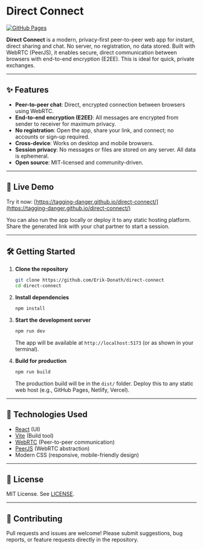# Direct Connect

[![GitHub Pages](https://img.shields.io/badge/demo-online-green)](https://tagging-danger.github.io/chat-app/)

**Direct Connect** is a modern, privacy-first peer-to-peer web app for instant, direct sharing and chat. No server, no registration, no data stored. Built with WebRTC (PeerJS), it enables secure, direct communication between browsers with end-to-end encryption (E2EE). This is ideal for quick, private exchanges.

---

## ✨ Features

- **Peer-to-peer chat**: Direct, encrypted connection between browsers using WebRTC.
- **End-to-end encryption (E2EE)**: All messages are encrypted from sender to receiver for maximum privacy.
- **No registration**: Open the app, share your link, and connect; no accounts or sign-up required.
- **Cross-device**: Works on desktop and mobile browsers.
- **Session privacy**: No messages or files are stored on any server. All data is ephemeral.
- **Open source**: MIT-licensed and community-driven.

---

## 🚀 Live Demo

Try it now: [https://tagging-danger.github.io/direct-connect/](https://tagging-danger.github.io/direct-connect/)

You can also run the app locally or deploy it to any static hosting platform. Share the generated link with your chat partner to start a session.

---

## 🛠️ Getting Started

1. **Clone the repository**
   ```bash
   git clone https://github.com/Erik-Donath/direct-connect
   cd direct-connect
   ```
2. **Install dependencies**
   ```bash
   npm install
   ```
3. **Start the development server**
   ```bash
   npm run dev
   ```
   The app will be available at `http://localhost:5173` (or as shown in your terminal).

4. **Build for production**
   ```bash
   npm run build
   ```
   The production build will be in the `dist/` folder. Deploy this to any static web host (e.g., GitHub Pages, Netlify, Vercel).

---

## 🧩 Technologies Used

- [React](https://react.dev/) (UI)
- [Vite](https://vitejs.dev/) (Build tool)
- [WebRTC](https://developer.mozilla.org/en-US/docs/Web/API/WebRTC_API) (Peer-to-peer communication)
- [PeerJS](https://peerjs.com/) (WebRTC abstraction)
- Modern CSS (responsive, mobile-friendly design)

---

## 📄 License

MIT License. See [LICENSE](./LICENSE).

---

## 🤝 Contributing

Pull requests and issues are welcome! Please submit suggestions, bug reports, or feature requests directly in the repository.
